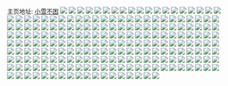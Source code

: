 主页地址: [小雪不困](https://weibo.com/u/5531055027) 
![](https://wx4.sinaimg.cn/mw2000/0062jK4Xly1h9oblcda4wj30u0140tj7.jpg) 
![](https://wx4.sinaimg.cn/mw2000/0062jK4Xly1h9oblckkgaj30u014dakj.jpg) 
![](https://wx4.sinaimg.cn/mw2000/0062jK4Xly1h9j2kkw7nlj30u0140gsi.jpg) 
![](https://wx4.sinaimg.cn/mw2000/0062jK4Xly1h9j2kklh8ej30u0140tgc.jpg) 
![](https://wx4.sinaimg.cn/mw2000/0062jK4Xly1h9h0prp10wj30u015adu7.jpg) 
![](https://wx4.sinaimg.cn/mw2000/0062jK4Xly1h9h0pr6ny2j30u0140anq.jpg) 
![](https://wx4.sinaimg.cn/mw2000/0062jK4Xly1h9h0q1d8edj30u0140qbd.jpg) 
![](https://wx4.sinaimg.cn/mw2000/0062jK4Xly1h9dpbzilq1j30u0140n9z.jpg) 
![](https://wx4.sinaimg.cn/mw2000/0062jK4Xly1h9c6tlv3rej30u0140gyn.jpg) 
![](https://wx4.sinaimg.cn/mw2000/0062jK4Xly1h91bi97ve8j30u0140q9v.jpg) 
![](https://wx4.sinaimg.cn/mw2000/0062jK4Xly1h91bi8zr5kj30u014045k.jpg) 
![](https://wx4.sinaimg.cn/mw2000/0062jK4Xly1h8vhkfy83rj30u0140grq.jpg) 
![](https://wx4.sinaimg.cn/mw2000/0062jK4Xly1h8vhkgz5ipj30u0140afz.jpg) 
![](https://wx4.sinaimg.cn/mw2000/0062jK4Xly1h8rob168efj30u0140n61.jpg) 
![](https://wx4.sinaimg.cn/mw2000/0062jK4Xly1h8roazu4j0j30u0140gty.jpg) 
![](https://wx4.sinaimg.cn/mw2000/0062jK4Xly1h8qdm9ughgj30u0140gt8.jpg) 
![](https://wx4.sinaimg.cn/mw2000/0062jK4Xly1h8qdm96jh4j30u01407cg.jpg) 
![](https://wx4.sinaimg.cn/mw2000/0062jK4Xly1h8pgdzzr7ij30u01400z6.jpg) 
![](https://wx4.sinaimg.cn/mw2000/0062jK4Xly1h8pge0qu26j30u0140q99.jpg) 
![](https://wx4.sinaimg.cn/mw2000/0062jK4Xly1h8pge15q1ej30u0140ahd.jpg) 
![](https://wx4.sinaimg.cn/mw2000/0062jK4Xly1h8pgdzg2caj30u01407b8.jpg) 
![](https://wx4.sinaimg.cn/mw2000/0062jK4Xly1h8mv0u2toij32c0340hdv.jpg) 
![](https://wx4.sinaimg.cn/mw2000/0062jK4Xly1h8mv0okpjoj32ap36cnpf.jpg) 
![](https://wx4.sinaimg.cn/mw2000/0062jK4Xly1h8mv0r9qqrj329r36ce83.jpg) 
![](https://wx4.sinaimg.cn/mw2000/0062jK4Xly1h88ynxi8jvj30u0140qdc.jpg) 
![](https://wx4.sinaimg.cn/mw2000/0062jK4Xly1h88ynxssi5j30u0140wpc.jpg) 
![](https://wx4.sinaimg.cn/mw2000/0062jK4Xly1h6rsumlmokj30u01hcwqs.jpg) 
![](https://wx4.sinaimg.cn/mw2000/0062jK4Xly1h6rsujwnn3j30tv1h5nfg.jpg) 
![](https://wx4.sinaimg.cn/mw2000/0062jK4Xly1h6rsun0hdyj30u0140434.jpg) 
![](https://wx4.sinaimg.cn/mw2000/0062jK4Xly1h6rsvrghnlj30u0140alz.jpg) 
![](https://wx4.sinaimg.cn/mw2000/0062jK4Xly1h6rsvrt5phj30u0140gun.jpg) 
![](https://wx4.sinaimg.cn/mw2000/0062jK4Xly1h6rsuldp8yj30u0140wg3.jpg) 
![](https://wx4.sinaimg.cn/mw2000/0062jK4Xly1h6rss1komhj30u0140q7c.jpg) 
![](https://wx4.sinaimg.cn/mw2000/0062jK4Xly1h6rsul4ccdj31400u0n6h.jpg) 
![](https://wx4.sinaimg.cn/mw2000/0062jK4Xly1h6rsum39m4j30u0140n06.jpg) 
![](https://wx4.sinaimg.cn/mw2000/0062jK4Xly1h5jda1u2cxj32c02c07wh.jpg) 
![](https://wx4.sinaimg.cn/mw2000/0062jK4Xly1h4uf5egj8aj30u0140ags.jpg) 
![](https://wx4.sinaimg.cn/mw2000/0062jK4Xly1h1yy7jep3oj32c03404qs.jpg) 
![](https://wx4.sinaimg.cn/mw2000/0062jK4Xly1h1yy7kxt64j32702w0qv7.jpg) 
![](https://wx4.sinaimg.cn/mw2000/0062jK4Xly1h1yy7hrts0j31rj2cpb2a.jpg) 
![](https://wx4.sinaimg.cn/mw2000/0062jK4Xly1h1yy7mqavrj329z31au10.jpg) 
![](https://wx4.sinaimg.cn/mw2000/0062jK4Xly1h1yy7ob0qcj32a131d1l0.jpg) 
![](https://wx4.sinaimg.cn/mw2000/0062jK4Xly1h1yy7p5yyfj31jf21wkjl.jpg) 
![](https://wx4.sinaimg.cn/mw2000/0062jK4Xly1h1fhftiz9ej32c0340u0y.jpg) 
![](https://wx4.sinaimg.cn/mw2000/0062jK4Xly1h1am9ln82jj30wi1ycqq1.jpg) 
![](https://wx4.sinaimg.cn/mw2000/0062jK4Xly1h19kytrte6j31jk1jkkjl.jpg) 
![](https://wx4.sinaimg.cn/mw2000/0062jK4Xly1h19kyylui7j32c02c0b29.jpg) 
![](https://wx4.sinaimg.cn/mw2000/0062jK4Xly1h19kyv5834j32c02c01l0.jpg) 
![](https://wx4.sinaimg.cn/mw2000/0062jK4Xly1h19kyw7cdfj32c02c0b2a.jpg) 
![](https://wx4.sinaimg.cn/mw2000/0062jK4Xly1h19kpsxlzpj30wi1yc4qp.jpg) 
![](https://wx4.sinaimg.cn/mw2000/0062jK4Xly1h19kyxj5oej32bv2bv7wj.jpg) 
![](https://wx4.sinaimg.cn/mw2000/0062jK4Xly1h19kysw22vj32c02c0u0y.jpg) 
![](https://wx4.sinaimg.cn/mw2000/0062jK4Xly1h19kyzwgt0j32c02c0b29.jpg) 
![](https://wx4.sinaimg.cn/mw2000/0062jK4Xly1h19kz1dizyj32c02c0x6p.jpg) 
![](https://wx4.sinaimg.cn/mw2000/0062jK4Xly1h17evp0p5jj32c0340qv7.jpg) 
![](https://wx4.sinaimg.cn/mw2000/0062jK4Xly1h17evq73vwj326t2x2kjn.jpg) 
![](https://wx4.sinaimg.cn/mw2000/0062jK4Xly1h15nrm1dhfj32c0340npe.jpg) 
![](https://wx4.sinaimg.cn/mw2000/0062jK4Xly1h15nrn7mo7j32bv33u7wj.jpg) 
![](https://wx4.sinaimg.cn/mw2000/0062jK4Xly1h0w9qfhtrvj31hc0u0nb4.jpg) 
![](https://wx4.sinaimg.cn/mw2000/0062jK4Xly1h0grpug54uj32c03404qr.jpg) 
![](https://wx4.sinaimg.cn/mw2000/0062jK4Xly1h0grpvzhg6j33402c04qr.jpg) 
![](https://wx4.sinaimg.cn/mw2000/0062jK4Xly1h0b2gpxzf1j322o33ye82.jpg) 
![](https://wx4.sinaimg.cn/mw2000/0062jK4Xly1h0b2gliog2j322o33yhdt.jpg) 
![](https://wx4.sinaimg.cn/mw2000/0062jK4Xly1h0b2gzi93zj322o33yqv6.jpg) 
![](https://wx4.sinaimg.cn/mw2000/0062jK4Xly1h0b2gt9qmnj322o33yx6p.jpg) 
![](https://wx4.sinaimg.cn/mw2000/0062jK4Xly1h06uovum65j30u0140jzg.jpg) 
![](https://wx4.sinaimg.cn/mw2000/0062jK4Xly1gzxmjwdkyfj324t2udx6p.jpg) 
![](https://wx4.sinaimg.cn/mw2000/0062jK4Xly1gzs0iis1owj322o33yx6p.jpg) 
![](https://wx4.sinaimg.cn/mw2000/0062jK4Xly1gzmiyxta0fj31o0281u0x.jpg) 
![](https://wx4.sinaimg.cn/mw2000/0062jK4Xly1gzmiyvi09wj31nt27rnpd.jpg) 
![](https://wx4.sinaimg.cn/mw2000/0062jK4Xly1gz1m4tuqh5j32452tjx6r.jpg) 
![](https://wx4.sinaimg.cn/mw2000/0062jK4Xly1gz1m4mphfwj31zc2o8hdu.jpg) 
![](https://wx4.sinaimg.cn/mw2000/0062jK4Xly1gyrc3yuqooj327o2y9npf.jpg) 
![](https://wx4.sinaimg.cn/mw2000/0062jK4Xly1gyrc42a9ivj324p2u91l0.jpg) 
![](https://wx4.sinaimg.cn/mw2000/0062jK4Xly1gyrc44fc05j326l2wtu0z.jpg) 
![](https://wx4.sinaimg.cn/mw2000/0062jK4Xly1gynsy4no9cj32782uanpe.jpg) 
![](https://wx4.sinaimg.cn/mw2000/0062jK4Xly1gylgpp3j28j329i30q1l0.jpg) 
![](https://wx4.sinaimg.cn/mw2000/0062jK4Xly1gylgpq7jdpj325e2wukjn.jpg) 
![](https://wx4.sinaimg.cn/mw2000/0062jK4Xly1gykh49833aj32c03407wj.jpg) 
![](https://wx4.sinaimg.cn/mw2000/0062jK4Xly1gykh4bo8gbj32c0340kjn.jpg) 
![](https://wx4.sinaimg.cn/mw2000/0062jK4Xly1gy6om4kvv7j30u0140wnb.jpg) 
![](https://wx4.sinaimg.cn/mw2000/0062jK4Xly1gy6om49whhj30u0140gsq.jpg) 
![](https://wx4.sinaimg.cn/mw2000/0062jK4Xly1gy350g81dbj32622x5e82.jpg) 
![](https://wx4.sinaimg.cn/mw2000/0062jK4Xly1gy350ijt0hj32012qsx6p.jpg) 
![](https://wx4.sinaimg.cn/mw2000/0062jK4Xly1gxxudzke55j31hc0u0n2y.jpg) 
![](https://wx4.sinaimg.cn/mw2000/0062jK4Xly1gxk39r30l9j32a6302npi.jpg) 
![](https://wx4.sinaimg.cn/mw2000/0062jK4Xly1gxarbccrw1j32c03404qr.jpg) 
![](https://wx4.sinaimg.cn/mw2000/0062jK4Xly1gxarbdex1yj32c0340e83.jpg) 
![](https://wx4.sinaimg.cn/mw2000/0062jK4Xly1gxarbetlfaj32c02c0qv5.jpg) 
![](https://wx4.sinaimg.cn/mw2000/0062jK4Xly1gxarbg941cj32c02c0x6q.jpg) 
![](https://wx4.sinaimg.cn/mw2000/0062jK4Xly1gxarge77r4j32c02c0kjm.jpg) 
![](https://wx4.sinaimg.cn/mw2000/0062jK4Xly1gxargl07uvj32c02c0qv6.jpg) 
![](https://wx4.sinaimg.cn/mw2000/0062jK4Xly1gxargms6zej32c02c0hdu.jpg) 
![](https://wx4.sinaimg.cn/mw2000/0062jK4Xly1gxaroxtzslj32c02c0u0y.jpg) 
![](https://wx4.sinaimg.cn/mw2000/0062jK4Xly1gxarqkl8ktj32c02c04qq.jpg) 
![](https://wx4.sinaimg.cn/mw2000/0062jK4Xly1gx2sjmc5kvj32c02c0npe.jpg) 
![](https://wx4.sinaimg.cn/mw2000/0062jK4Xly1gx2sjszyg9j32c02c0hdu.jpg) 
![](https://wx4.sinaimg.cn/mw2000/0062jK4Xly1gx2sjzljgkj32c02c0b2a.jpg) 
![](https://wx4.sinaimg.cn/mw2000/0062jK4Xly1gx2sk821dyj32c02c0kjm.jpg) 
![](https://wx4.sinaimg.cn/mw2000/0062jK4Xly1gx2skc4g7pj32c02c0b2b.jpg) 
![](https://wx4.sinaimg.cn/mw2000/0062jK4Xly1gx2snti02rj32c02c0x6q.jpg) 
![](https://wx4.sinaimg.cn/mw2000/0062jK4Xly1gx2skjpcznj32c02c04qr.jpg) 
![](https://wx4.sinaimg.cn/mw2000/0062jK4Xly1gx2ske25e2j32c02c01ky.jpg) 
![](https://wx4.sinaimg.cn/mw2000/0062jK4Xly1gx2skg09v6j32c02c0kjm.jpg) 
![](https://wx4.sinaimg.cn/mw2000/0062jK4Xly1gx2sp8n9dzj32c0340u0y.jpg) 
![](https://wx4.sinaimg.cn/mw2000/0062jK4Xly1gx2spcmfe7j32c02c0b2a.jpg) 
![](https://wx4.sinaimg.cn/mw2000/0062jK4Xly1gx2skn0lzmj32c02c0e82.jpg) 
![](https://wx4.sinaimg.cn/mw2000/0062jK4Xly1gx2skle5lij32c02c0kjl.jpg) 
![](https://wx4.sinaimg.cn/mw2000/0062jK4Xly1gx2snx5xm0j32c02c0b29.jpg) 
![](https://wx4.sinaimg.cn/mw2000/0062jK4Xly1gx2sqlifgwj32c02c0hdu.jpg) 
![](https://wx4.sinaimg.cn/mw2000/0062jK4Xly1gx2so1eiqej32c02c0qv6.jpg) 
![](https://wx4.sinaimg.cn/mw2000/0062jK4Xly1gx2sohsyhgj32c02c0b2a.jpg) 
![](https://wx4.sinaimg.cn/mw2000/0062jK4Xly1gx2sol5ofmj32c02c0b2a.jpg) 
![](https://wx4.sinaimg.cn/mw2000/0062jK4Xly1gwytft12rlj322o33yx6q.jpg) 
![](https://wx4.sinaimg.cn/mw2000/0062jK4Xly1gwytfxdjw9j333y22ohdu.jpg) 
![](https://wx4.sinaimg.cn/mw2000/0062jK4Xly1gwythvmxlgj32yo4g0hdx.jpg) 
![](https://wx4.sinaimg.cn/mw2000/0062jK4Xly1gwytgbycr3j322n33zx6q.jpg) 
![](https://wx4.sinaimg.cn/mw2000/0062jK4Xly1gwythx86lfj333y22ob2a.jpg) 
![](https://wx4.sinaimg.cn/mw2000/0062jK4Xly1gwytg3gskgj322o33yx6q.jpg) 
![](https://wx4.sinaimg.cn/mw2000/0062jK4Xly1gwythg13esj32yo4lskjp.jpg) 
![](https://wx4.sinaimg.cn/mw2000/0062jK4Xly1gwythqow9kj32yo4g0b2d.jpg) 
![](https://wx4.sinaimg.cn/mw2000/0062jK4Xly1gwytfdf508j32yo4g07wl.jpg) 
![](https://wx4.sinaimg.cn/mw2000/0062jK4Xly1gwy3kzwrkvj32c0340qv7.jpg) 
![](https://wx4.sinaimg.cn/mw2000/0062jK4Xly1gwy3kx9t9kj32c02c07wi.jpg) 
![](https://wx4.sinaimg.cn/mw2000/0062jK4Xly1gwy3l1pq9mj32c03404qr.jpg) 
![](https://wx4.sinaimg.cn/mw2000/0062jK4Xly1gwy3l4nsvsj33402c0u0y.jpg) 
![](https://wx4.sinaimg.cn/mw2000/0062jK4Xly1gwy3l6cm93j32c02c0kjl.jpg) 
![](https://wx4.sinaimg.cn/mw2000/0062jK4Xly1gwy3l8n36oj32c0340x6q.jpg) 
![](https://wx4.sinaimg.cn/mw2000/0062jK4Xly1gwy3la635jj32c02c04qq.jpg) 
![](https://wx4.sinaimg.cn/mw2000/0062jK4Xly1gwy3lby2asj32c02c01ky.jpg) 
![](https://wx4.sinaimg.cn/mw2000/0062jK4Xly1gwy3mfx8noj32c02c0e82.jpg) 
![](https://wx4.sinaimg.cn/mw2000/0062jK4Xly1gw9ddh0tsvj32c0340qv7.jpg) 
![](https://wx4.sinaimg.cn/mw2000/0062jK4Xly1gw9ddck8nyj32c0340qv7.jpg) 
![](https://wx4.sinaimg.cn/mw2000/0062jK4Xly1gw9dd7659pj32c0340kjn.jpg) 
![](https://wx4.sinaimg.cn/mw2000/0062jK4Xly1gvvg4ngojfj32c0340u11.jpg) 
![](https://wx4.sinaimg.cn/mw2000/0062jK4Xly1gvvg4sad7zj32c0340x6s.jpg) 
![](https://wx4.sinaimg.cn/mw2000/0062jK4Xly1gvt50nurvjj32c0340e85.jpg) 
![](https://wx4.sinaimg.cn/mw2000/0062jK4Xly1gvt50r71hej32c0340b2d.jpg) 
![](https://wx4.sinaimg.cn/mw2000/0062jK4Xly1gvt50t6fodj32c0340e86.jpg) 
![](https://wx4.sinaimg.cn/mw2000/0062jK4Xly1gvt50i38dzj32c0340u0z.jpg) 
![](https://wx4.sinaimg.cn/mw2000/0062jK4Xly1gvt50wb7n5j32c02c0hdu.jpg) 
![](https://wx4.sinaimg.cn/mw2000/0062jK4Xly1gvt50ugf8kj32c02c01ky.jpg) 
![](https://wx4.sinaimg.cn/mw2000/0062jK4Xly1gvl3169bmmj62b132phdw02.jpg) 
![](https://wx4.sinaimg.cn/mw2000/0062jK4Xly1gvemtihggdj623z2tax6p02.jpg) 
![](https://wx4.sinaimg.cn/mw2000/0062jK4Xly1gvemthwm3uj61o0280e8102.jpg) 
![](https://wx4.sinaimg.cn/mw2000/0062jK4Xly1guzuwkqihwj60u00u0grf02.jpg) 
![](https://wx4.sinaimg.cn/mw2000/0062jK4Xly1guzuwlev3qj60u00u0wkh02.jpg) 
![](https://wx4.sinaimg.cn/mw2000/0062jK4Xly1guxq5hdzdtj60ty0tytf602.jpg) 
![](https://wx4.sinaimg.cn/mw2000/0062jK4Xly1guqwuzvihlj30u00u0jtu.jpg) 
![](https://wx4.sinaimg.cn/mw2000/0062jK4Xly1gujw3u0o15j628a31r1l002.jpg) 
![](https://wx4.sinaimg.cn/mw2000/0062jK4Xly1gujw3viokzj629j3404qr02.jpg) 
![](https://wx4.sinaimg.cn/mw2000/0062jK4Xly1gujw3wl8izj61yi2m11ky02.jpg) 
![](https://wx4.sinaimg.cn/mw2000/0062jK4Xly1gujw3y1sefj32b933unpf.jpg) 
![](https://wx4.sinaimg.cn/mw2000/0062jK4Xly1gujw3z6w5jj628l31f1ky02.jpg) 
![](https://wx4.sinaimg.cn/mw2000/0062jK4Xly1gujw4089o0j61o0280hdu02.jpg) 
![](https://wx4.sinaimg.cn/mw2000/0062jK4Xly1guf81p06phj62c0340qv902.jpg) 
![](https://wx4.sinaimg.cn/mw2000/0062jK4Xly1guf820yyp2j62c0340u1102.jpg) 
![](https://wx4.sinaimg.cn/mw2000/0062jK4Xly1guf81qw19sj629z31b1kz02.jpg) 
![](https://wx4.sinaimg.cn/mw2000/0062jK4Xly1guf81vdjmhj62a6340x6s02.jpg) 
![](https://wx4.sinaimg.cn/mw2000/0062jK4Xly1guf81d0d78j629b336qv702.jpg) 
![](https://wx4.sinaimg.cn/mw2000/0062jK4Xly1guf81ekk65j62b232rqv602.jpg) 
![](https://wx4.sinaimg.cn/mw2000/0062jK4Xly1guf81ixtayj625f2zh7wj02.jpg) 
![](https://wx4.sinaimg.cn/mw2000/0062jK4Xly1guf81lnhu5j629g340u1002.jpg) 
![](https://wx4.sinaimg.cn/mw2000/0062jK4Xly1guf822xja5j62c0340kjm02.jpg) 
![](https://wx4.sinaimg.cn/mw2000/0062jK4Xly1gu75x4dkq6j629n30u7wj02.jpg) 
![](https://wx4.sinaimg.cn/mw2000/0062jK4Xly1gu75x7llo5j628f2z8x6q02.jpg) 
![](https://wx4.sinaimg.cn/mw2000/0062jK4Xly1gu75x0695qj62c0340e8402.jpg) 
![](https://wx4.sinaimg.cn/mw2000/0062jK4Xly1gu5jjhl1ahj62ag31xb2c02.jpg) 
![](https://wx4.sinaimg.cn/mw2000/0062jK4Xly1gu5jjephrkj62bv33uhdw02.jpg) 
![](https://wx4.sinaimg.cn/mw2000/0062jK4Xly1gu5jjls0a3j62c0340kjo02.jpg) 
![](https://wx4.sinaimg.cn/mw2000/0062jK4Xly1gu5jj8y9upj62c03407wl02.jpg) 
![](https://wx4.sinaimg.cn/mw2000/0062jK4Xly1gtva5sct4xj60u014010u02.jpg) 
![](https://wx4.sinaimg.cn/mw2000/0062jK4Xly1gtva5qttecj60u014aqe402.jpg) 
![](https://wx4.sinaimg.cn/mw2000/0062jK4Xly1gtva5tyc08j60u014fn6202.jpg) 
![](https://wx4.sinaimg.cn/mw2000/0062jK4Xly1gtva5wl29oj60u0140gve02.jpg) 
![](https://wx4.sinaimg.cn/mw2000/0062jK4Xly1gtva5x7ll5j60u0140gs202.jpg) 
![](https://wx4.sinaimg.cn/mw2000/0062jK4Xly1gtva5vcmyij60u01400zf02.jpg) 
![](https://wx4.sinaimg.cn/mw2000/0062jK4Xly1gtva5z4yzmj60u014twpe02.jpg) 
![](https://wx4.sinaimg.cn/mw2000/0062jK4Xly1gtva5novw1j60u0140q9e02.jpg) 
![](https://wx4.sinaimg.cn/mw2000/0062jK4Xly1gtva61ah7zj60u0148gv202.jpg) 
![](https://wx4.sinaimg.cn/mw2000/0062jK4Xly1gtchdsytuhj30u00u0qbe.jpg) 
![](https://wx4.sinaimg.cn/mw2000/0062jK4Xly1gtchdtb3lbj30u00u047a.jpg) 
![](https://wx4.sinaimg.cn/mw2000/0062jK4Xly1gtchdsmuz8j30u014nqbh.jpg) 
![](https://wx4.sinaimg.cn/mw2000/0062jK4Xly1gtchds9f05j30u0140wlq.jpg) 
![](https://wx4.sinaimg.cn/mw2000/0062jK4Xly1gt8iqqgnqaj32c0340x6r.jpg) 
![](https://wx4.sinaimg.cn/mw2000/0062jK4Xly1gt8iqrlp1fj327z2ymhdu.jpg) 
![](https://wx4.sinaimg.cn/mw2000/0062jK4Xly1gt8iqttnt3j32c0340e81.jpg) 
![](https://wx4.sinaimg.cn/mw2000/0062jK4Xly1gt8iqsyzmzj320t2kuu0y.jpg) 
![](https://wx4.sinaimg.cn/mw2000/0062jK4Xly1gt8iqoow10j326q2y71kz.jpg) 
![](https://wx4.sinaimg.cn/mw2000/0062jK4Xly1gt8iv7hb4rj32c03401kx.jpg) 
![](https://wx4.sinaimg.cn/mw2000/0062jK4Xly1gt7af7x6o3j31o02801kz.jpg) 
![](https://wx4.sinaimg.cn/mw2000/0062jK4Xly1gt7af3famxj31o0280qv5.jpg) 
![](https://wx4.sinaimg.cn/mw2000/0062jK4Xly1gt6s142663j326c2xykjt.jpg) 
![](https://wx4.sinaimg.cn/mw2000/0062jK4Xly1gt5pmvkj4cj30u0140ahm.jpg) 
![](https://wx4.sinaimg.cn/mw2000/0062jK4Xly1gt5pmwd29nj30u0140n4m.jpg) 
![](https://wx4.sinaimg.cn/mw2000/0062jK4Xly1gt5pmutglqj30u0140gsm.jpg) 
![](https://wx4.sinaimg.cn/mw2000/0062jK4Xly1gt5pmwy7trj30u0140wjj.jpg) 
![](https://wx4.sinaimg.cn/mw2000/0062jK4Xly1gt5pmxjiw9j30u011o797.jpg) 
![](https://wx4.sinaimg.cn/mw2000/0062jK4Xly1gt5pmypg81j30u014079x.jpg) 
![](https://wx4.sinaimg.cn/mw2000/0062jK4Xly1gt5pn0l4woj30u0140n3r.jpg) 
![](https://wx4.sinaimg.cn/mw2000/0062jK4Xly1gt5pn12dopj60u01400za02.jpg) 
![](https://wx4.sinaimg.cn/mw2000/0062jK4Xly1gt5pn02y5sj30u0140n39.jpg) 
![](https://wx4.sinaimg.cn/mw2000/0062jK4Xly1gqnhtxgr8fj32802yox6q.jpg) 
![](https://wx4.sinaimg.cn/mw2000/0062jK4Xly1gqnhtyvbruj33402c0kjm.jpg) 
![](https://wx4.sinaimg.cn/mw2000/0062jK4Xly1gqnhtw07xaj32c02c07wi.jpg) 
![](https://wx4.sinaimg.cn/mw2000/0062jK4Xly1gqnhtza03ej30yi0yitg7.jpg) 
![](https://wx4.sinaimg.cn/mw2000/0062jK4Xly1gpy6cwpnsvj30u0140akt.jpg) 
![](https://wx4.sinaimg.cn/mw2000/0062jK4Xly1gpy6cvmap5j30u0140k23.jpg) 
![](https://wx4.sinaimg.cn/mw2000/0062jK4Xly1gpvokfgzkzj322o340hdu.jpg) 
![](https://wx4.sinaimg.cn/mw2000/0062jK4Xly1gpvokhbc5fj322o340b2a.jpg) 
![](https://wx4.sinaimg.cn/mw2000/0062jK4Xly1gpvokjc3f0j322o340npe.jpg) 
![](https://wx4.sinaimg.cn/mw2000/0062jK4Xly1gpvokl3m1rj334022oe82.jpg) 
